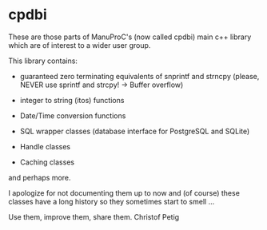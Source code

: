 # cpdbi

These are those parts of ManuProC's (now called cpdbi) main c++ library which are of 
interest to a wider user group.

This library contains:

- guaranteed zero terminating equivalents of snprintf and strncpy
	(please, NEVER use sprintf and strcpy! -> Buffer overflow)

- integer to string (itos) functions

- Date/Time conversion functions

- SQL wrapper classes (database interface for PostgreSQL and SQLite)

- Handle classes

- Caching classes

and perhaps more.

I apologize for not documenting them up to now and (of course) these 
classes have a long history so they sometimes start to smell ...

Use them, improve them, share them.
    Christof Petig

